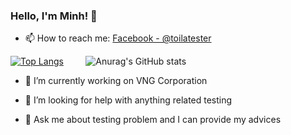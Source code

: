 ### Hello, I'm Minh! 👋

- 📫 How to reach me: [Facebook - @toilatester](https://www.facebook.com/toilatester) 

[![Top Langs](https://github-readme-stats.vercel.app/api/top-langs/?username=minhhoangvn&layout=compact&langs_count=8)](https://github.com/anuraghazra/github-readme-stats)    &nbsp; &nbsp; &nbsp; &nbsp;      ![Anurag's GitHub stats](https://github-readme-stats.vercel.app/api?username=minhhoangvn&show_icons=true&count_private=true&include_all_commits=true)


- 🔭 I’m currently working on VNG Corporation 

- 🤔 I’m looking for help with anything related testing
- 💬 Ask me about testing problem and I can provide my advices
<!--
**minhhoangvn/minhhoangvn** is a ✨ _special_ ✨ repository because its `README.md` (this file) appears on your GitHub profile.

Here are some ideas to get you started:

- 🔭 I’m currently working on VNG Corporation 

- 🤔 I’m looking for help with anything related testing
- 💬 Ask me about testing problem and I can provide my advices
-->
